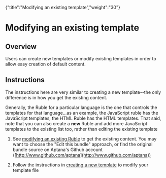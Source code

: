 {"title":"Modifying an existing template","weight":"30"} 

# Modifying an existing template

## Overview

Users can create new templates or modify existing templates in order to allow easy creation of default content.

## Instructions

The instructions here are very similar to creating a new template--the only difference is in how you get the existing content.

Generally, the Ruble for a particular language is the one that controls the templates for that language...as an example, the JavaScript ruble has the JavaScript templates, the HTML Ruble has the HTML templates. That said, note that you can also create a **new** Ruble and add more JavaScript templates to the existing list too, rather than editing the existing template

1.  See [modifying an existing Ruble](/docs/appc/Axway_Appcelerator_Studio/Axway_Appcelerator_Studio_Guide/Customizing_Studio/Rubles/Modifying_an_existing_Ruble/) to get the existing content. You may want to choose the "Edit this bundle" approach, or find the original bundle source on Aptana's Github account ([http://www.github.com/aptana](http://www.github.com/aptana))
    
2.  Follow the instructions in [creating a new template](/docs/appc/Axway_Appcelerator_Studio/Axway_Appcelerator_Studio_Guide/Customizing_Studio/Templates/Creating_a_new_template/) to modify your template file